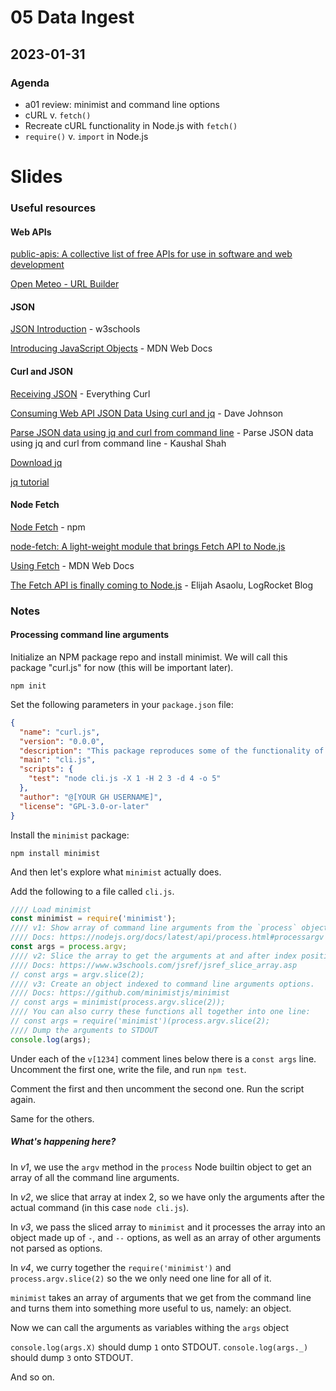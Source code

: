 # 05 Data Ingest

## 2023-01-31

### Agenda

- a01 review: minimist and command line options
- cURL v. `fetch()`
- Recreate cURL functionality in Node.js with `fetch()`
- `require()` v. `import` in Node.js


# Slides



### Useful resources

#### Web APIs

[public-apis: A collective list of free APIs for use in software and web development](https://github.com/public-apis/public-apis) 

[Open Meteo - URL Builder](https://open-meteo.com/en/docs#api_form)

#### JSON

[JSON Introduction](https://www.w3schools.com/js/js_json_intro.asp) - w3schools

[Introducing JavaScript Objects](https://developer.mozilla.org/en-US/docs/Learn/JavaScript/Objects) - MDN Web Docs

#### Curl and JSON

[Receiving JSON](https://everything.curl.dev/http/post/json#receiving-json) - Everything Curl

[Consuming Web API JSON Data Using curl and jq](https://thisdavej.com/consuming-web-api-json-data-using-curl-and-jq/) - Dave Johnson

[Parse JSON data using jq and curl from command line](https://medium.com/how-tos-for-coders/https-medium-com-how-tos-for-coders-parse-json-data-using-jq-and-curl-from-command-line-5aa8a05cd79b) - Parse JSON data using jq and curl from command line - Kaushal Shah

[Download jq](https://stedolan.github.io/jq/download/)

[jq tutorial](https://stedolan.github.io/jq/tutorial/)

#### Node Fetch

[Node Fetch](https://www.npmjs.com/package/node-fetch) - npm

[node-fetch: A light-weight module that brings Fetch API to Node.js](https://github.com/node-fetch/node-fetch)

[Using Fetch](https://developer.mozilla.org/en-US/docs/Web/API/Fetch_API/Using_Fetch) - MDN Web Docs

[The Fetch API is finally coming to Node.js](https://blog.logrocket.com/fetch-api-node-js/) - Elijah Asaolu, LogRocket Blog

### Notes

#### Processing command line arguments

Initialize an NPM package repo and install minimist.
We will call this package "curl.js" for now (this will be important later).

```
npm init
```

Set the following parameters in your `package.json` file:

```package.json
{
  "name": "curl.js",
  "version": "0.0.0",
  "description": "This package reproduces some of the functionality of cURL using Node.js fetch.",
  "main": "cli.js",
  "scripts": {
    "test": "node cli.js -X 1 -H 2 3 -d 4 -o 5" 
  },
  "author": "@[YOUR GH USERNAME]",
  "license": "GPL-3.0-or-later"
}
```

Install the `minimist` package:

```
npm install minimist
```

And then let's explore what `minimist` actually does.

Add the following to a file called `cli.js`.

```cli.js
//// Load minimist
const minimist = require('minimist');
//// v1: Show array of command line arguments from the `process` object.
//// Docs: https://nodejs.org/docs/latest/api/process.html#processargv
const args = process.argv;
//// v2: Slice the array to get the arguments at and after index position 2.
//// Docs: https://www.w3schools.com/jsref/jsref_slice_array.asp
// const args = argv.slice(2);
//// v3: Create an object indexed to command line arguments options.
//// Docs: https://github.com/minimistjs/minimist
// const args = minimist(process.argv.slice(2));
//// You can also curry these functions all together into one line:
// const args = require('minimist')(process.argv.slice(2);
//// Dump the arguments to STDOUT
console.log(args);
```

Under each of the `v[1234]` comment lines below there is a `const args` line.
Uncomment the first one, write the file, and run `npm test`.

Comment the first and then uncomment the second one.
Run the script again.

Same for the others. 

##### What's happening here? 

In _v1_, we use the `argv` method in the `process` Node builtin object to get an array of all the command line arguments.

In _v2_, we slice that array at index 2, so we have only the arguments after the actual command (in this case `node cli.js`). 

In _v3_, we pass the sliced array to `minimist` and it processes the array into an object made up of `-`, and `--` options, as well as an array of other arguments not parsed as options.

In _v4_, we curry together the `require('minimist')` and `process.argv.slice(2)` so the we only need one line for all of it.

`minimist` takes an array of arguments that we get from the command line and turns them into something more useful to us, namely: an object.

Now we can call the arguments as variables withing the `args` object

`console.log(args.X)` should dump `1` onto STDOUT.
`console.log(args._)` should dump `3` onto STDOUT.

And so on.

<!--
#### Get JSON weather data with cURL

We'll get some weather data from Open Meteo (see ULR builder above) using Curl:

```
curl "https://api.open-meteo.com/v1/forecast?latitude=35.92&longitude=-79.05&current_weather=true&temperature_unit=fahrenheit&windspeed_unit=mph&precipitation_unit=inch&timezone=America%2FNew_York"
```
The output is just a string of JSON, which is fine for a computer to read, but hard for us. If we want to be able to see it in a pretty format, we can use a tool called `jq`, which is a command line implementation of jQuery. 

```
curl "https://api.open-meteo.com/v1/forecast?latitude=35.92&longitude=-79.05&current_weather=true&temperature_unit=fahrenheit&windspeed_unit=mph&precipitation_unit=inch&timezone=America%2FNew_York" | jq
```

What we're seeing here is the current weather in data.

Another way that we can write this command is as follows: 

```
curl -s -G -d "latitude=35.92&longitude=-79.05" https://api.open-meteo.com/v1/forecast | jq
```

Which is shorthand for:

```
curl --silent --get --data 'latitude=35.92&longitude=-79.05' https://api.open-meteo.com/v1/forecast 
```

Let's save that to a file:

```
curl --silent --get --data 'latitude=35.92&longitude=-79.05' https://api.open-meteo.com/v1/forecast --output current_weather.json
```

Another way we can save to a file, if you will remember, is to redirect STDOUT into a file: 

```
curl --silent --get --data 'latitude=35.92&longitude=-79.05' https://api.open-meteo.com/v1/forecast > current_weather.json
```

Let's look at that file: 

```
cat current_weather.json
```

You'll notice that the command line hangs weirdly.
This is because there is not an end of line character at the end of the line we wrote into the file.

Most of the time this doesn't matter, but sometimes it does, so it is good practice to try to make your files have a line break at the end. One way is to add `printf "\n"` which will put a non-printing newline character at the end. 

This is a vestige of another era in which we might have been actually printing this output onto a physical medium. The old ways are always with us somewhere in there.

```
curl --silent --get --data 'latitude=35.92&longitude=-79.05' https://api.open-meteo.com/v1/forecast > current_weather.json && printf "\n" >> current_weather.json
```

Remember that when you want to overwrite a file, you use `>` but when you want to append more to a file you use `>>`.

#### Reading and writing files in Node

Okay, so we have some data in a file.

Let's read that in using Node.

First things first, let's set up a package so we can install things if we need to (hint, we will need to). 

```
npm init
```

And then let's write a script to read a file.

```curl.js
// Load built-in fs module using CommonJS syntax
const fs = require("fs");
// Read our JSON file into a variable
let currentJSON = fs.readFileSync("./current_weather.json"); 
// Put the data back out onto STDOUT
console.log(currentJSON);
```

What's happening here? 

Well, we are reading a JavaScript object into a variable from a file and then echoing that back onto STDOUT but it is not going to make any sense because all we are seeing is the memory buffer.
We need to convert the object BACK into a string in order to make it make sense for us.

```curl.js
// Load built-in fs module using CommonJS syntax
const fs = require("fs");
// Read our JSON file into a variable
let currentJSON = fs.readFileSync("./current_weather.json"); 
// Convert data back to string
let currentString = JSON.parse(currentJSON);
// Put the stringified data back out onto STDOUT
console.log(currentString);
```

#### Fetch

Fetch is part of the browser-side implementation of the V8 JS engine, but it will not be a built-in for Node until v18.x.x. For now we can install it using: 

```
npm install node-fetch
```

We're going to use Fetch to so the same thing that we just did with curl, but in JS. 

There is one thing though, node-fetch doesn't allow for us to load it using CommonJS (CJS) syntax. So, instead, we'll use the ECMAScript Method (ESM).

```curl.js
// Load fetch
import fetch from 'node-fetch';
// Load minimist
import minimist from 'minimist';
// Create an object from command line arguments
const args = minimist(process.argv.slice(2));
// Dump the arguments to STDOUT
console.log(args)
```

```
// Make a request
const response = await fetch('https://api.open-meteo.com/v1/forecast?latitude=35.92&longitude=-79.05&current_weather=true&temperature_unit=fahrenheit&windspeed_unit=mph&precipitation_unit=inch&timezone=America%2FNew_York');
// Get the data from the request
const data = await response.json();
// Log the data onto STDOUT
console.log(data);
```

And then let's run it with Node:

```
node curl.js
```

This, unfortunately, gives us this error:

```
(node:3003) Warning: To load an ES module, set "type": "module" in the package.json or use the .mjs extension.
(Use `node --trace-warnings ...` to show where the warning was created)
/home/john/Workspace/acquire2/weather.js:2
import fetch from 'node-fetch';
^^^^^^

SyntaxError: Cannot use import statement outside a module
    at Object.compileFunction (node:vm:360:18)
    at wrapSafe (node:internal/modules/cjs/loader:1055:15)
    at Module._compile (node:internal/modules/cjs/loader:1090:27)
    at Object.Module._extensions..js (node:internal/modules/cjs/loader:1180:10)
    at Module.load (node:internal/modules/cjs/loader:1004:32)
    at Function.Module._load (node:internal/modules/cjs/loader:839:12)
    at Function.executeUserEntryPoint [as runMain] (node:internal/modules/run_main:81:12)
    at node:internal/main/run_main_module:17:47
```

BUT, lucky for us, the error tells us _EXACTLY_ what to do to fix it and gives us two options.

Let's take the easier of the two and change the file extension.

```
mv fetch_weather.js fetch_weather.mjs
```

What happens when we run it again? 

```
node fetch_weather.mjs
```

```package.json
{
  "name": "curl.js",
  "version": "0.0.0",
  "description": "This package reproduces some of the functionality of cURL using Node.js fetch.",
  "main": "cli.js",
  "scripts": {
    "test": "node cli.js -X GET -H \"Content-Type: application/x-www-form-urlencoded\" https://httpbin.org/anything -d \"value=panda\" -o ./output.json" 
  },
  "author": "@[YOUR GH USERNAME]",
  "license": "GPL-3.0-or-later"
  }
}
```

_Et voila:_

```
{
  latitude: 35.875,
  longitude: -79,
  generationtime_ms: 0.30303001403808594,
  utc_offset_seconds: -14400,
  timezone: 'America/New_York',
  timezone_abbreviation: 'EDT',
  elevation: 127,
  current_weather: {
    temperature: 75.2,
    windspeed: 3.1,
    winddirection: 201,
    weathercode: 80,
    time: '2022-09-12T20:00'
  }
}
```

##### Write out to a file

We will start off with the same thing as previously to get data. 

```curl.js
// Load fetch
import fetch from 'node-fetch';
// Nake a request
const response = await fetch('https://api.open-meteo.com/v1/forecast?latitude=35.92&longitude=-79.05&current_weather=true&temperature_unit=fahrenheit&windspeed_unit=mph&precipitation_unit=inch&timezone=America%2FNew_York');
// Get the data from the request
const data = await response.json();
```

But instead of logging it onto STDOUT, we are going to write it to a file with the `fs` builtin. 

```fetch_weather.js
// Load fetch
import fetch from 'node-fetch';
// Make a request
const response = await fetch('https://api.open-meteo.com/v1/forecast?latitude=35.92&longitude=-79.05&current_weather=true&temperature_unit=fahrenheit&windspeed_unit=mph&precipitation_unit=inch&timezone=America%2FNew_York');
// Get the data from the request
const data = await response.json();
// Load fs built-in
import fs from 'fs';
// Stringify data
let dataString = JSON.stringify(data)
// Write the data to a file
fs.writeFileSync("./weather_forecast.json", dataString)
```

We have to stringify the data to write it to a file or Node will throw us an error, because we are only allow to write text strings to plaintext files.
-->
